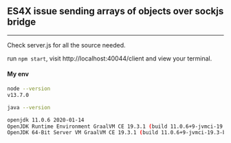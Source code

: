 ## ES4X issue sending arrays of objects over sockjs bridge
---

Check server.js for all the source needed.

run `npm start`, visit http://localhost:40044/client and view your terminal.

#### My env

```bash
node --version 
v13.7.0

java --version

openjdk 11.0.6 2020-01-14
OpenJDK Runtime Environment GraalVM CE 19.3.1 (build 11.0.6+9-jvmci-19.3-b07)
OpenJDK 64-Bit Server VM GraalVM CE 19.3.1 (build 11.0.6+9-jvmci-19.3-b07, mixed mode, sharing)

```